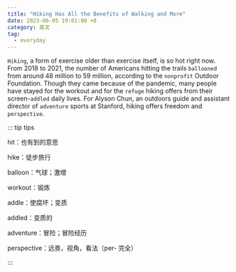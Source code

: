```yaml
---
title: "Hiking Has All the Benefits of Walking and More"
date: 2023-06-05 19:01:00 +8
category: 英文
tag:
  - everyday
---
```


`Hiking`, a form of exercise older than exercise itself, is so hot right now. From 2018 to 2021, the number of Americans hitting the trails `ballooned` from around 48 million to 59 million, according to the `nonprofit` Outdoor Foundation. Though they came because of the pandemic, many people have stayed for the workout and for the `refuge` hiking offers from their screen-`addled` daily lives. For Alyson Chun, an outdoors guide and assistant director of `adventure` sports at Stanford, hiking offers freedom and `perspective`.

::: tip tips

hit：也有到的意思

hike：徒步旅行

balloon：气球；激增

workout：锻炼

addle：使腐坏；变质

addled：变质的

adventure：冒险；冒险经历

perspective：远景，视角，看法（per- 完全）

:::
